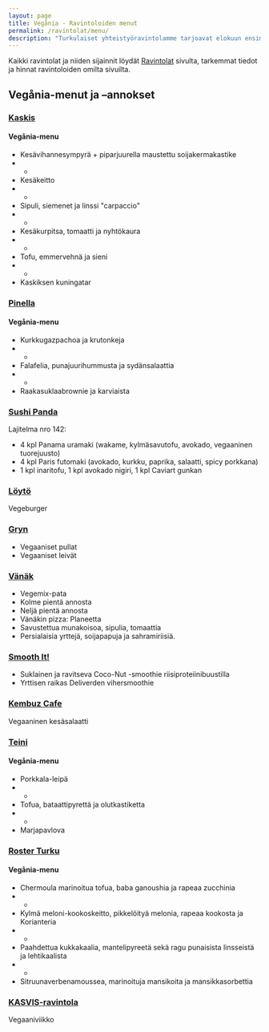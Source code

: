 ```yaml
---
layout: page
title: Vegånia - Ravintoloiden menut
permalink: /ravintolat/menu/
description: "Turkulaiset yhteistyöravintolamme tarjoavat elokuun ensimmäisen viikon aikana 1.-5.8. ravintoloissaan tapahtuman nimikkoannoksen tai -menun."
---
```


Kaikki ravintolat ja niiden sijainnit löydät [Ravintolat](/ravintolat/) sivulta,
tarkemmat tiedot ja hinnat ravintoloiden omilta sivuilta.

## Vegånia-menut ja –annokset

### [Kaskis](https://www.kaskis.fi)

#### Vegånia-menu

- Kesävihannesympyrä + piparjuurella maustettu soijakermakastike
- +
- Kesäkeitto
- +
- Sipuli, siemenet ja linssi &quot;carpaccio&quot;
- +
- Kesäkurpitsa, tomaatti ja nyhtökaura
- +
- Tofu, emmervehnä ja sieni
- +
- Kaskiksen kuningatar

### [Pinella](http://www.pinella.fi)

#### Vegånia-menu

- Kurkkugazpachoa ja krutonkeja
- +
- Falafelia, punajuurihummusta ja sydänsalaattia
- +
- Raakasuklaabrownie ja karviaista

### [Sushi Panda](http://www.sushipanda.fi)

Lajitelma nro 142:
* 4 kpl Panama uramaki (wakame, kylmäsavutofu, avokado, vegaaninen tuorejuusto)
* 4 kpl Paris futomaki (avokado, kurkku, paprika, salaatti, spicy porkkana)
* 1 kpl inaritofu, 1 kpl avokado nigiri, 1 kpl Caviart gunkan

### [Löytö](https://www.ravintolateini.fi/gastropub-loyto/)

Vegeburger

### [Gryn](http://leipomogryn.fi)

- Vegaaniset pullat
- Vegaaniset leivät

### [Vänäk](http://vanak.fi)

- Vegemix-pata
- Kolme pientä annosta
- Neljä pientä annosta
- Vänäkin pizza: Planeetta
- Savustettua munakoisoa, sipulia, tomaattia
- Persialaisia yrttejä, soijapapuja ja sahramiriisiä.

### [Smooth It!](http://www.smoothit.fi)

- Suklainen ja ravitseva Coco-Nut -smoothie riisiproteiinibuustilla
- Yrttisen raikas Deliverden vihersmoothie

### [Kembuz Cafe](http://kembuz.com)

Vegaaninen kesäsalaatti

### [Teini](https://www.ravintolateini.fi)

#### Vegånia-menu

- Porkkala-leipä
- +
- Tofua, bataattipyrettä ja olutkastiketta
- +
- Marjapavlova

### [Roster Turku](https://rosterturku.com)

#### Vegånia-menu

- Chermoula marinoitua tofua, baba ganoushia ja rapeaa zucchinia
- +
- Kylmä meloni-kookoskeitto, pikkelöityä melonia, rapeaa kookosta ja
Korianteria
- +
- Paahdettua kukkakaalia, mantelipyreetä sekä ragu punaisista linsseistä ja
lehtikaalista
- +
- Sitruunaverbenamoussea, marinoituja mansikoita ja mansikkasorbettia

### [KASVIS-ravintola](http://www.turunkasvisravintola.fi/)

Vegaaniviikko

